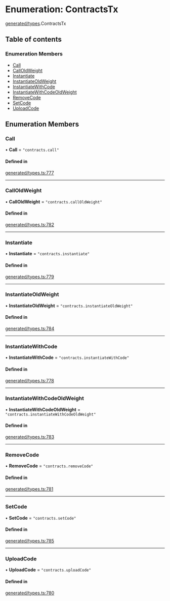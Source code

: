 # Enumeration: ContractsTx

[generated/types](../wiki/generated.types).ContractsTx

## Table of contents

### Enumeration Members

- [Call](../wiki/generated.types.ContractsTx#call)
- [CallOldWeight](../wiki/generated.types.ContractsTx#calloldweight)
- [Instantiate](../wiki/generated.types.ContractsTx#instantiate)
- [InstantiateOldWeight](../wiki/generated.types.ContractsTx#instantiateoldweight)
- [InstantiateWithCode](../wiki/generated.types.ContractsTx#instantiatewithcode)
- [InstantiateWithCodeOldWeight](../wiki/generated.types.ContractsTx#instantiatewithcodeoldweight)
- [RemoveCode](../wiki/generated.types.ContractsTx#removecode)
- [SetCode](../wiki/generated.types.ContractsTx#setcode)
- [UploadCode](../wiki/generated.types.ContractsTx#uploadcode)

## Enumeration Members

### Call

• **Call** = ``"contracts.call"``

#### Defined in

[generated/types.ts:777](https://github.com/PolymeshAssociation/polymesh-sdk/blob/fe2e6dd1/src/generated/types.ts#L777)

___

### CallOldWeight

• **CallOldWeight** = ``"contracts.callOldWeight"``

#### Defined in

[generated/types.ts:782](https://github.com/PolymeshAssociation/polymesh-sdk/blob/fe2e6dd1/src/generated/types.ts#L782)

___

### Instantiate

• **Instantiate** = ``"contracts.instantiate"``

#### Defined in

[generated/types.ts:779](https://github.com/PolymeshAssociation/polymesh-sdk/blob/fe2e6dd1/src/generated/types.ts#L779)

___

### InstantiateOldWeight

• **InstantiateOldWeight** = ``"contracts.instantiateOldWeight"``

#### Defined in

[generated/types.ts:784](https://github.com/PolymeshAssociation/polymesh-sdk/blob/fe2e6dd1/src/generated/types.ts#L784)

___

### InstantiateWithCode

• **InstantiateWithCode** = ``"contracts.instantiateWithCode"``

#### Defined in

[generated/types.ts:778](https://github.com/PolymeshAssociation/polymesh-sdk/blob/fe2e6dd1/src/generated/types.ts#L778)

___

### InstantiateWithCodeOldWeight

• **InstantiateWithCodeOldWeight** = ``"contracts.instantiateWithCodeOldWeight"``

#### Defined in

[generated/types.ts:783](https://github.com/PolymeshAssociation/polymesh-sdk/blob/fe2e6dd1/src/generated/types.ts#L783)

___

### RemoveCode

• **RemoveCode** = ``"contracts.removeCode"``

#### Defined in

[generated/types.ts:781](https://github.com/PolymeshAssociation/polymesh-sdk/blob/fe2e6dd1/src/generated/types.ts#L781)

___

### SetCode

• **SetCode** = ``"contracts.setCode"``

#### Defined in

[generated/types.ts:785](https://github.com/PolymeshAssociation/polymesh-sdk/blob/fe2e6dd1/src/generated/types.ts#L785)

___

### UploadCode

• **UploadCode** = ``"contracts.uploadCode"``

#### Defined in

[generated/types.ts:780](https://github.com/PolymeshAssociation/polymesh-sdk/blob/fe2e6dd1/src/generated/types.ts#L780)
